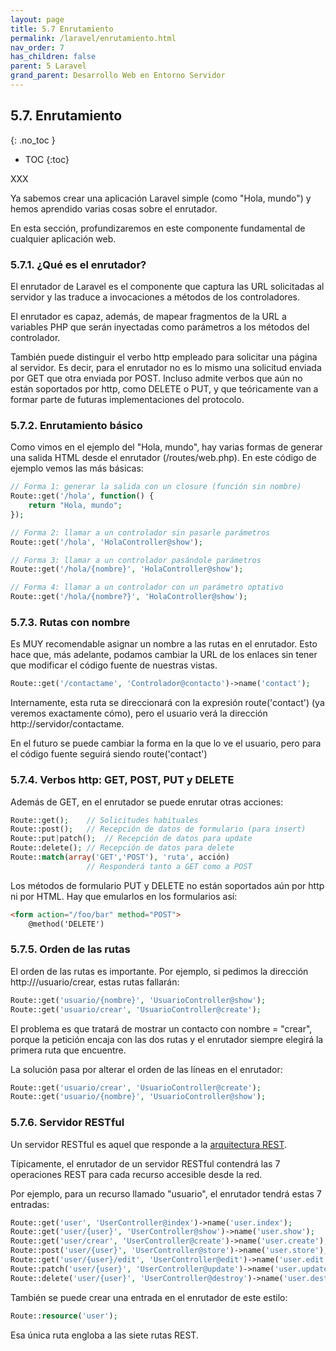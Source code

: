 ```yaml
---
layout: page
title: 5.7 Enrutamiento
permalink: /laravel/enrutamiento.html
nav_order: 7
has_children: false
parent: 5 Laravel
grand_parent: Desarrollo Web en Entorno Servidor
---
```


## 5.7. Enrutamiento
{: .no_toc }

- TOC
{:toc}

XXX

Ya sabemos crear una aplicación Laravel simple (como "Hola, mundo") y hemos aprendido varias cosas sobre el enrutador.

En esta sección, profundizaremos en este componente fundamental de cualquier aplicación web.

### 5.7.1. ¿Qué es el enrutador?

El enrutador de Laravel es el componente que captura las URL solicitadas al servidor y las traduce a invocaciones a métodos de los controladores. 

El enrutador es capaz, además, de mapear fragmentos de la URL a variables PHP que serán inyectadas como parámetros a los métodos del controlador.

También puede distinguir el verbo http empleado para solicitar una página al servidor. Es decir, para el enrutador no es lo mismo una solicitud enviada por GET que otra enviada por POST. Incluso admite verbos que aún no están soportados por http, como DELETE o PUT, y que teóricamente van a formar parte de futuras implementaciones del protocolo.

### 5.7.2. Enrutamiento básico

Como vimos en el ejemplo del "Hola, mundo", hay varias formas de generar una salida HTML desde el enrutador (/routes/web.php). En este código de ejemplo vemos las más básicas:

```php
// Forma 1: generar la salida con un closure (función sin nombre)
Route::get('/hola', function() {
    return "Hola, mundo";
});

// Forma 2: llamar a un controlador sin pasarle parámetros
Route::get('/hola', 'HolaController@show');

// Forma 3: llamar a un controlador pasándole parámetros
Route::get('/hola/{nombre}', 'HolaController@show');

// Forma 4: llamar a un controlador con un parámetro optativo
Route::get('/hola/{nombre?}', 'HolaController@show');
```

### 5.7.3. Rutas con nombre

Es MUY recomendable asignar un nombre a las rutas en el enrutador. Esto hace que, más adelante, podamos cambiar la URL de los enlaces sin tener que modificar el código fuente de nuestras vistas.

```php
Route::get('/contactame', 'Controlador@contacto')->name('contact');
```

Internamente, esta ruta se direccionará con la expresión route('contact') (ya veremos exactamente cómo), pero el usuario verá la dirección http://servidor/contactame.

En el futuro se puede cambiar la forma en la que lo ve el usuario, pero para el código fuente seguirá siendo route('contact') 

### 5.7.4. Verbos http: GET, POST, PUT y DELETE

Además de GET, en el enrutador se puede enrutar otras acciones:

```php
Route::get();    // Solicitudes habituales
Route::post();   // Recepción de datos de formulario (para insert)
Route::put|patch();  // Recepción de datos para update
Route::delete(); // Recepción de datos para delete
Route::match(array('GET','POST'), 'ruta', acción)
                 // Responderá tanto a GET como a POST
```

Los métodos de formulario PUT y DELETE no están soportados aún por http ni por HTML. Hay que emularlos en los formularios así:

```html
<form action="/foo/bar" method="POST">
    @method('DELETE')
```


### 5.7.5. Orden de las rutas

El orden de las rutas es importante. Por ejemplo, si pedimos la dirección http://<mi-servidor>/usuario/crear, estas rutas fallarán:

```php
Route::get('usuario/{nombre}', 'UsuarioController@show');
Route::get('usuario/crear', 'UsuarioController@create');
```

El problema es que tratará de mostrar un contacto con nombre = "crear", porque la petición encaja con las dos rutas y el enrutador siempre elegirá la primera ruta que encuentre.

La solución pasa por alterar el orden de las líneas en el enrutador:

```php
Route::get('usuario/crear', 'UsuarioController@create');
Route::get('usuario/{nombre}', 'UsuarioController@show');
```

### 5.7.6. Servidor RESTful

Un servidor RESTful es aquel que responde a la [arquitectura REST](https://juanda.gitbooks.io/webapps/content/api/arquitectura-api-rest.html).

Típicamente, el enrutador de un servidor RESTful contendrá las 7 operaciones REST para cada recurso accesible desde la red.

Por ejemplo, para un recurso llamado "usuario", el enrutador tendrá estas 7 entradas:

```php
Route::get('user', 'UserController@index')->name('user.index');
Route::get('user/{user}', 'UserController@show')->name('user.show');
Route::get('user/crear', 'UserController@create')->name('user.create');
Route::post('user/{user}', 'UserController@store')->name('user.store');
Route::get('user/{user}/edit', 'UserController@edit')->name('user.edit');
Route::patch('user/{user}', 'UserController@update')->name('user.update');
Route::delete('user/{user}', 'UserController@destroy')->name('user.destroy');
```

También se puede crear una entrada en el enrutador de este estilo:

```php
Route::resource('user');
```

Esa única ruta engloba a las siete rutas REST.

